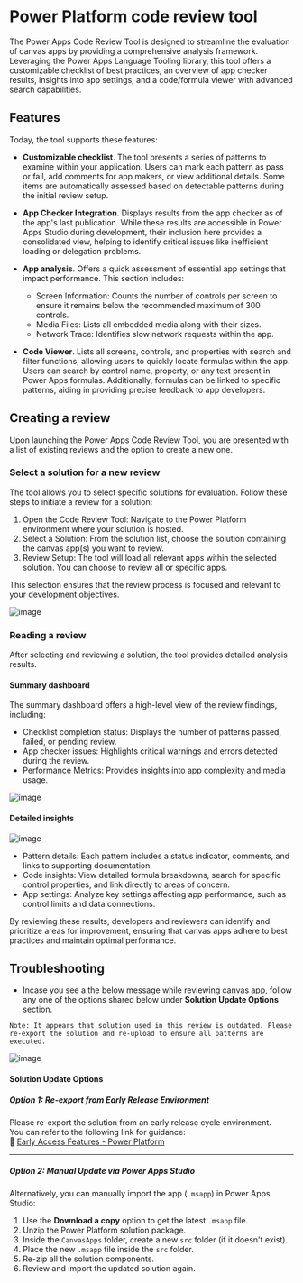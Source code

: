 # Power Platform code review tool 

The Power Apps Code Review Tool is designed to streamline the evaluation of canvas apps by providing a comprehensive analysis framework. Leveraging the Power Apps Language Tooling library, this tool offers a customizable checklist of best practices, an overview of app checker results, insights into app settings, and a code/formula viewer with advanced search capabilities.

## Features
Today, the tool supports these features:

- **Customizable checklist**. The tool presents a series of patterns to examine within your application. Users can mark each pattern as pass or fail, add comments for app makers, or view additional details. Some items are automatically assessed based on detectable patterns during the initial review setup.
  
- **App Checker Integration**. Displays results from the app checker as of the app's last publication. While these results are accessible in Power Apps Studio during development, their inclusion here provides a consolidated view, helping to identify critical issues like inefficient loading or delegation problems.
  
- **App analysis**. Offers a quick assessment of essential app settings that impact performance. This section includes:
  - Screen Information: Counts the number of controls per screen to ensure it remains below the recommended maximum of 300 controls.
  - Media Files: Lists all embedded media along with their sizes.
  - Network Trace: Identifies slow network requests within the app.
    
- **Code Viewer**. Lists all screens, controls, and properties with search and filter functions, allowing users to quickly locate formulas within the app. Users can search by control name, property, or any text present in Power Apps formulas. Additionally, formulas can be linked to specific patterns, aiding in providing precise feedback to app developers.

## Creating a review

Upon launching the Power Apps Code Review Tool, you are presented with a list of existing reviews and the option to create a new one.

### Select a solution for a new review

The tool allows you to select specific solutions for evaluation. Follow these steps to initiate a review for a solution:

1. Open the Code Review Tool: Navigate to the Power Platform environment where your solution is hosted.
2. Select a Solution: From the solution list, choose the solution containing the canvas app(s) you want to review.
3. Review Setup: The tool will load all relevant apps within the selected solution. You can choose to review all or specific apps.

This selection ensures that the review process is focused and relevant to your development objectives.

![image](https://github.com/user-attachments/assets/6071cfea-bb6d-41f7-bad8-59c06476f614)

### Reading a review

After selecting and reviewing a solution, the tool provides detailed analysis results.

#### Summary dashboard

The summary dashboard offers a high-level view of the review findings, including:

-  Checklist completion status: Displays the number of patterns passed, failed, or pending review.
-  App checker issues: Highlights critical warnings and errors detected during the review.
-  Performance Metrics: Provides insights into app complexity and media usage.

![image](https://github.com/user-attachments/assets/d54fe2c3-7773-41f6-a494-6321565e149a)

#### Detailed insights

![image](https://github.com/user-attachments/assets/d6cfb441-7cc1-49dc-9d4f-3eaa6559735d)

- Pattern details: Each pattern includes a status indicator, comments, and links to supporting documentation.
- Code insights: View detailed formula breakdowns, search for specific control properties, and link directly to areas of concern.
- App settings: Analyze key settings affecting app performance, such as control limits and data connections.

By reviewing these results, developers and reviewers can identify and prioritize areas for improvement, ensuring that canvas apps adhere to best practices and maintain optimal performance.

## Troubleshooting

- Incase you see a the below message while reviewing canvas app, follow any one of the options shared below under **Solution Update Options** section.

`Note: It appears that solution used in this review is outdated. Please re-export the solution and re-upload to ensure all patterns are executed.`

![image](https://github.com/user-attachments/assets/bc3a9199-e5a4-4231-988b-652ae4afd2e9)

####  Solution Update Options

#####  Option 1: Re-export from Early Release Environment

Please re-export the solution from an early release cycle environment.  
You can refer to the following link for guidance:  
🔗 [Early Access Features - Power Platform](https://learn.microsoft.com/en-us/power-platform/admin/early-release)

---

#####  Option 2: Manual Update via Power Apps Studio

Alternatively, you can manually import the app (`.msapp`) in Power Apps Studio:

1. Use the **Download a copy** option to get the latest `.msapp` file.
2. Unzip the Power Platform solution package.
3. Inside the `CanvasApps` folder, create a new `src` folder (if it doesn't exist).
4. Place the new `.msapp` file inside the `src` folder.
5. Re-zip all the solution components.
6. Review and import the updated solution again.

